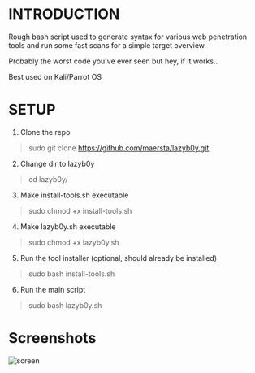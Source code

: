 **INTRODUCTION**
======

Rough bash script used to generate syntax for various web penetration tools and run some fast scans for a simple target overview.

Probably the worst code you've ever seen but hey, if it works.. 

Best used on Kali/Parrot OS


**SETUP**
======
 
1. Clone the repo 
 
>sudo git clone https://github.com/maersta/lazyb0y.git 
 
2. Change dir to lazyb0y 
 
>cd lazyb0y/ 
 
3. Make install-tools.sh executable 
 
>sudo chmod +x install-tools.sh 
 
4. Make lazyb0y.sh executable 
 
>sudo chmod +x lazyb0y.sh 
 
5. Run the tool installer (optional, should already be installed) 
 
>sudo bash install-tools.sh 
 
6. Run the main script 
 
>sudo bash lazyb0y.sh 
 
 
**Screenshots**
======
 
![screen](https://user-images.githubusercontent.com/40675809/179372229-4919d976-f4a0-48ad-900b-bc08ba07398d.png)
